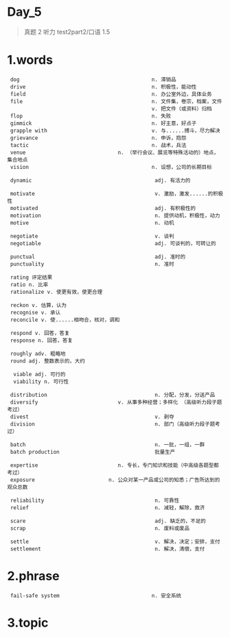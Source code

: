 # Day_5
> 真题 2 听力 test2part2/口语 1.5

# 1.words
     dog                                           n. 滞销品 
     drive                                         n. 积极性，能动性
     field                                         n. 办公室外边，具体业务
     file                                          n. 文件集，卷宗，档案，文件
                                                   v. 把文件（或资料）归档
     flop                                          n. 失败
     gimmick                                       n. 好主意，好点子
     grapple with                                  v. 与......搏斗，尽力解决
     grievance                                     n. 申诉，抱怨
     tactic                                        n. 战术，兵法
     venue                              n. （举行会议、展览等特殊活动的）地点，集合地点
     vision                                        n. 设想，公司的长期目标

     dynamic                                        adj. 有活力的

     motivate                                       v. 激励，激发......的积极性
     motivated                                      adj. 有积极性的
     motivation                                     n. 提供动机，积极性，动力
     motive                                         n. 动机

     negotiate                                      v. 谈判
     negotiable                                     adj. 可谈判的，可转让的

     punctual                                       adj. 准时的
     punctuality                                    n. 准时

     rating 评定结果
     ratio n. 比率
     rationalize v. 使更有效，使更合理

     reckon v. 估算，认为
     recognise v. 承认
     reconcile v. 使......相吻合，核对，调和

     respond v. 回答，答复
     response n. 回答，答复

     roughly adv. 粗略地
     round adj. 整数表示的，大约

      viable adj. 可行的
      viability n. 可行性

     distribution                                   n. 分配，分发，分送产品
     diversify                          v. 从事多种经营；多样化 （高级听力段子题考过）
     divest                                         v. 剥夺
     division                                       n. 部门（高级听力段子题考过） 

     batch                                          n. 一批，一组，一群
     batch production                               批量生产

     expertise                          n. 专长，专门知识和技能（中高级各题型都考过）
     exposure                        n. 公众对某一产品或公司的知悉；广告所达到的观众总数

     reliability                                    n. 可靠性
     relief                                         n. 减轻，解除，救济

     scare                                          adj. 缺乏的，不足的
     scrap                                          n. 废料或废品

     settle                                         v. 解决，决定；安排，支付
     settlement                                     n. 解决，清偿，支付

# 2.phrase
     fail-safe system                              n. 安全系统

# 3.topic








